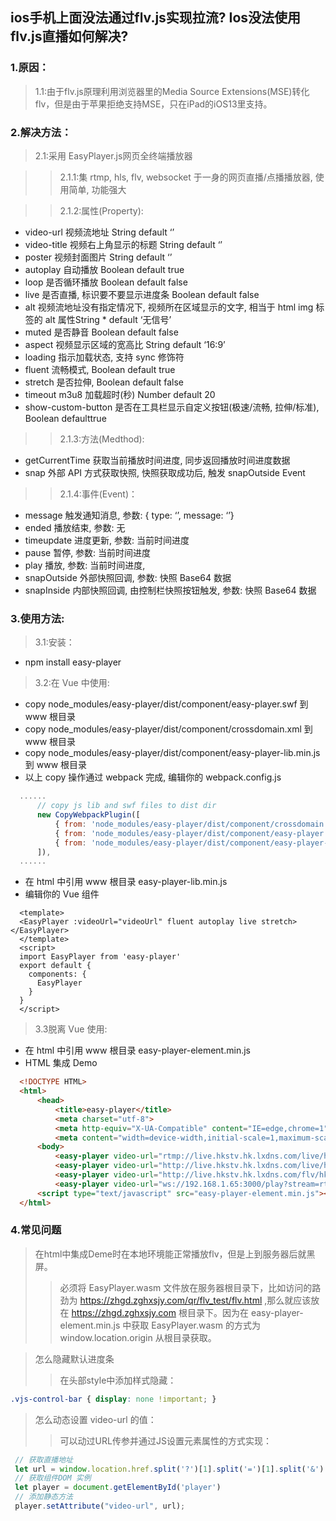 ## ios手机上面没法通过flv.js实现拉流? Ios没法使用flv.js直播如何解决?

### 1.原因：
>1.1:由于flv.js原理利用浏览器里的Media Source Extensions(MSE)转化flv，但是由于苹果拒绝支持MSE，只在iPad的iOS13里支持。

### 2.解决方法：
>2.1:采用 EasyPlayer.js网页全终端播放器

>>2.1.1:集 rtmp, hls, flv, websocket 于一身的网页直播/点播播放器, 使用简单, 功能强大  

>>2.1.2:属性(Property):  
  * video-url 视频流地址 String default ‘’
  * video-title 视频右上角显示的标题 String default ‘’
  * poster 视频封面图片 String default ‘’
  * autoplay 自动播放 Boolean default true
  * loop 是否循环播放 Boolean default false
  * live 是否直播, 标识要不要显示进度条 Boolean default false
  * alt 视频流地址没有指定情况下, 视频所在区域显示的文字, 相当于 html img 标签的 alt 属性String * default ‘无信号’
  * muted 是否静音 Boolean default false
  * aspect 视频显示区域的宽高比 String default ‘16:9’
  * loading 指示加载状态, 支持 sync 修饰符
  * fluent 流畅模式, Boolean default true
  * stretch 是否拉伸, Boolean default false
  * timeout m3u8 加载超时(秒) Number default 20
  * show-custom-button 是否在工具栏显示自定义按钮(极速/流畅, 拉伸/标准), Boolean defaulttrue

>>2.1.3:方法(Medthod):  
  * getCurrentTime 获取当前播放时间进度, 同步返回播放时间进度数据
  * snap 外部 API 方式获取快照, 快照获取成功后, 触发 snapOutside Event

>>2.1.4:事件(Event)：  
  * message 触发通知消息, 参数: { type: ‘’, message: ‘’}
  * ended 播放结束, 参数: 无
  * timeupdate 进度更新, 参数: 当前时间进度
  * pause 暂停, 参数: 当前时间进度
  * play 播放, 参数: 当前时间进度,
  * snapOutside 外部快照回调, 参数: 快照 Base64 数据
  * snapInside 内部快照回调, 由控制栏快照按钮触发, 参数: 快照 Base64 数据

### 3.使用方法:
  >3.1:安装：  
  * npm install easy-player

  >3.2:在 Vue 中使用:
  * copy node_modules/easy-player/dist/component/easy-player.swf 到 www 根目录
  * copy node_modules/easy-player/dist/component/crossdomain.xml 到 www 根目录
  * copy node_modules/easy-player/dist/component/easy-player-lib.min.js 到 www 根目录
  * 以上 copy 操作通过 webpack 完成, 编辑你的 webpack.config.js
  ```js
    ......
        // copy js lib and swf files to dist dir
        new CopyWebpackPlugin([
            { from: 'node_modules/easy-player/dist/component/crossdomain.xml'},
            { from: 'node_modules/easy-player/dist/component/easy-player.swf'},
            { from: 'node_modules/easy-player/dist/component/easy-player-lib.min.js', to: 'js/'}
        ]),
    ......
  ```
  * 在 html 中引用 www 根目录 easy-player-lib.min.js
  * 编辑你的 Vue 组件
  ```vue
    <template>
    <EasyPlayer :videoUrl="videoUrl" fluent autoplay live stretch></EasyPlayer>
    </template>
    <script>
    import EasyPlayer from 'easy-player'
    export default {
      components: {
        EasyPlayer
      }
    }
    </script>
  ```
>3.3脱离 Vue 使用:
* 在 html 中引用 www 根目录 easy-player-element.min.js
* HTML 集成 Demo
```html
  <!DOCTYPE HTML>
  <html>
      <head>
          <title>easy-player</title>
          <meta charset="utf-8">
          <meta http-equiv="X-UA-Compatible" content="IE=edge,chrome=1">
          <meta content="width=device-width,initial-scale=1,maximum-scale=1,user-scalable=no" name="viewport">
      <body>      
          <easy-player video-url="rtmp://live.hkstv.hk.lxdns.com/live/hks" live="true" stretch="true"></easy-player>
          <easy-player video-url="http://live.hkstv.hk.lxdns.com/live/hks/playlist.m3u8" live="false" stretch="true"></easy-player>
          <easy-player video-url="http://live.hkstv.hk.lxdns.com/flv/hks.flv" live="true" stretch="true"></easy-player>
          <easy-player video-url="ws://192.168.1.65:3000/play?stream=rtsp://username:password@192.168.1.64:5504/Streaming/Channels/102"></easy-player>
      <script type="text/javascript" src="easy-player-element.min.js"></script></body>
  </html>
```

### 4.常见问题
 > 在html中集成Deme时在本地环境能正常播放flv，但是上到服务器后就黑屏。  
 >> 必须将 EasyPlayer.wasm 文件放在服务器根目录下，比如访问的路劲为 https://zhgd.zghxsjy.com/qr/flv_test/flv.html ,那么就应该放在 https://zhgd.zghxsjy.com 根目录下。因为在 easy-player-element.min.js 中获取 EasyPlayer.wasm 的方式为 window.location.origin 从根目录获取。    

 > 怎么隐藏默认进度条  
 >> 在头部style中添加样式隐藏：  
 ```css
 .vjs-control-bar { display: none !important; }
 ```
 
 > 怎么动态设置 video-url 的值：  
 >> 可以动过URL传参并通过JS设置元素属性的方式实现：  
 ```js
  // 获取直播地址
  let url = window.location.href.split('?')[1].split('=')[1].split('&')[0]
  // 获取组件DOM 实例
  let player = document.getElementById('player')
  // 添加静态方法
  player.setAttribute("video-url", url);
 ```